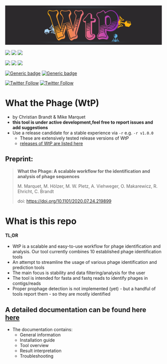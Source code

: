 ![logo](figures/logo-wtp_small.png)

![](https://img.shields.io/github/v/release/replikation/What_the_Phage)
![](https://img.shields.io/badge/licence-GPL--3.0-lightgrey.svg)
![](https://github.com/replikation/What_the_Phage/workflows/Syntax_check/badge.svg)

![](https://img.shields.io/badge/nextflow-20.07.1-brightgreen)
![](https://img.shields.io/badge/uses-docker-blue.svg)
![](https://img.shields.io/badge/uses-singularity-yellow.svg)

[![Generic badge](https://img.shields.io/badge/Preprint-bioRxiv-red.svg)](https://www.biorxiv.org/content/10.1101/2020.07.24.219899)
[![Generic badge](https://img.shields.io/badge/Documentation-available-purple.svg)](https://mult1fractal.github.io/wtp-documentation/)

[![Twitter Follow](https://img.shields.io/twitter/follow/gcloudChris.svg?style=social)](https://twitter.com/gcloudChris) 
[![Twitter Follow](https://img.shields.io/twitter/follow/mult1fractal.svg?style=social)](https://twitter.com/mult1fractal) 

# What the Phage (WtP)

* by Christian Brandt & Mike Marquet
* **this tool is under active development,feel free to report issues and add suggestions**
* Use a release candidate for a stable experience via `-r` e.g. `-r v1.0.0`
  * These are extensively tested release versions of WtP
  * [releases of WtP are listed here](https://github.com/replikation/What_the_Phage/releases)  

## Preprint:

> **What the Phage: A scalable workflow for the identification and analysis of phage sequences**
>
> M. Marquet, M. Hölzer, M. W. Pletz, A. Viehweger, O. Makarewicz, R. Ehricht, C. Brandt
>
> doi: https://doi.org/10.1101/2020.07.24.219899

# What is this repo

#### TL;DR
* WtP is a scalable and easy-to-use workflow for phage identification and analysis. Our tool currently combines 10 established phage identification tools 
* An attempt to streamline the usage of various phage identification and prediction tools
* The main focus is stability and data filtering/analysis for the user
* The tool is intended for fasta and fastq reads to identify phages in contigs/reads
* Proper prophage detection is not implemented (yet) - but a handful of tools report them - so they are mostly identified


## A detailed documentation can be found here [here](https://mult1fractal.github.io/wtp-documentation/)
* The documentation contains:
  * General information 
  * Installation guide
  * Tool overview
  * Result interpretation
  * Troubleshooting 
  

